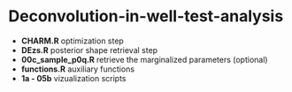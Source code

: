 # Deconvolution-in-well-test-analysis

* __CHARM.R__ optimization step
* __DEzs.R__ posterior shape retrieval step
* __00c_sample_p0q.R__ retrieve the marginalized parameters (optional)
* __functions.R__ auxiliary functions
* __1a - 05b__ vizualization scripts
